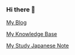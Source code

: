 ### Hi there 👋

[My Blog](https://jkyo.org/)

[My Knowledge Base](https://wiki.jkyo.org/)

[My Study Japanese Note](https://nihongo.tiddlyhost.com/)

<!--
**jikyou/jikyou** is a ✨ _special_ ✨ repository because its `README.md` (this file) appears on your GitHub profile.

Here are some ideas to get you started:

- 🔭 I’m currently working on ...
- 🌱 I’m currently learning ...
- 👯 I’m looking to collaborate on ...
- 🤔 I’m looking for help with ...
- 💬 Ask me about ...
- 📫 How to reach me: ...
- 😄 Pronouns: ...
- ⚡ Fun fact: ...
-->
